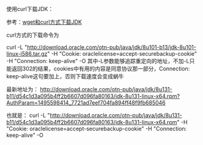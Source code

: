 使用curl下载JDK：

参考：[wget和curl方式下载JDK](http://www.linuxidc.com/Linux/2016-10/135925.htm)


curl方式的下载命令为

curl -L "http://download.oracle.com/otn-pub/java/jdk/8u101-b13/jdk-8u101-linux-i586.tar.gz" -H "Cookie: oraclelicense=accept-securebackup-cookie"  -H "Connection: keep-alive" -O
其中-L参数能够追踪重定向的地址，不加-L只能返回302的结果，cookies中有用的内容是同意协议那一部分，Connection: keep-alive这句要加上，否则下载速度会变成蜗牛

最新地址为：
http://download.oracle.com/otn-pub/java/jdk/8u131-b11/d54c1d3a095b4ff2b6607d096fa80163/jdk-8u131-linux-x64.rpm?AuthParam=1495598414_7721ad7eef704fa894ff48f9fb685046

也就是：
curl -L "http://download.oracle.com/otn-pub/java/jdk/8u131-b11/d54c1d3a095b4ff2b6607d096fa80163/jdk-8u131-linux-x64.rpm" -H "Cookie: oraclelicense=accept-securebackup-cookie"  -H "Connection: keep-alive" -O